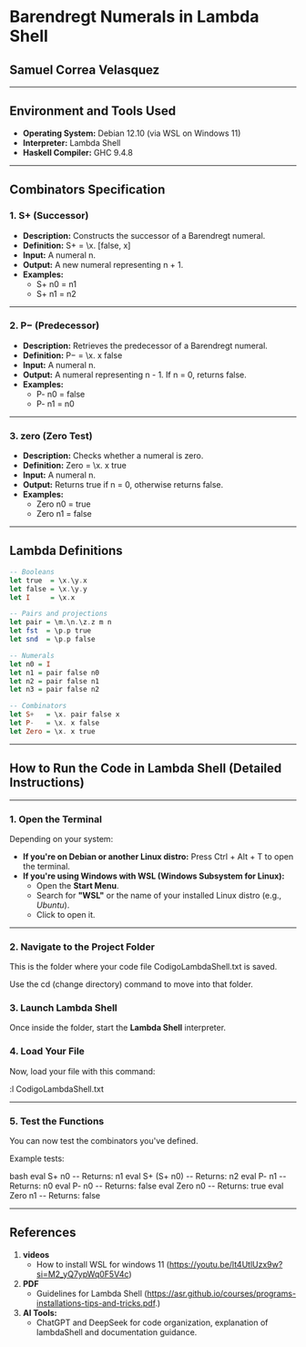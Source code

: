 # Barendregt Numerals in Lambda Shell

## Samuel Correa Velasquez

---

## Environment and Tools Used

- **Operating System:** Debian 12.10 (via WSL on Windows 11)
- **Interpreter:** Lambda Shell
- **Haskell Compiler:** GHC 9.4.8

---

## Combinators Specification

### 1. S+ (Successor)

- **Description:** Constructs the successor of a Barendregt numeral.
- **Definition:** S+ = \x. [false, x]
- **Input:** A numeral n.
- **Output:** A new numeral representing n + 1.
- **Examples:**
  - S+ n0 = n1
  - S+ n1 = n2

---

### 2. P− (Predecessor)

- **Description:** Retrieves the predecessor of a Barendregt numeral.
- **Definition:** P− = \x. x false
- **Input:** A numeral n.
- **Output:** A numeral representing n - 1. If n = 0, returns false.
- **Examples:**
  - P- n0 = false
  - P- n1 = n0

---

### 3. zero (Zero Test)

- **Description:** Checks whether a numeral is zero.
- **Definition:** Zero = \x. x true
- **Input:** A numeral n.
- **Output:** Returns true if n = 0, otherwise returns false.
- **Examples:**
  - Zero n0 = true
  - Zero n1 = false

---

## Lambda Definitions

```haskell
-- Booleans
let true  = \x.\y.x
let false = \x.\y.y
let I     = \x.x

-- Pairs and projections
let pair = \m.\n.\z.z m n
let fst  = \p.p true
let snd  = \p.p false

-- Numerals
let n0 = I
let n1 = pair false n0
let n2 = pair false n1
let n3 = pair false n2

-- Combinators
let S+   = \x. pair false x
let P-   = \x. x false
let Zero = \x. x true
```

---

## How to Run the Code in Lambda Shell (Detailed Instructions)

---
### **1. Open the Terminal**

Depending on your system:

- **If you're on Debian or another Linux distro:** Press Ctrl + Alt + T to open the terminal.
- **If you're using Windows with WSL (Windows Subsystem for Linux):**
  - Open the **Start Menu**.
  - Search for **"WSL"** or the name of your installed Linux distro (e.g., *Ubuntu*).
  - Click to open it.
---

### **2. Navigate to the Project Folder**

This is the folder where your code file CodigoLambdaShell.txt is saved.

Use the cd (change directory) command to move into that folder.

### **3. Launch Lambda Shell**

Once inside the folder, start the **Lambda Shell** interpreter.

### **4. Load Your File**

Now, load your file with this command:

:l CodigoLambdaShell.txt

---

### **5. Test the Functions**

You can now test the combinators you've defined.

Example tests:

bash
eval S+ n0         -- Returns: n1
eval S+ (S+ n0)    -- Returns: n2
eval P- n1         -- Returns: n0
eval P- n0         -- Returns: false
eval Zero n0       -- Returns: true
eval Zero n1       -- Returns: false

---

## References

1. **videos**
   -  How to install WSL for windows 11 (https://youtu.be/lt4UtlUzx9w?si=M2_yQ7ypWq0F5V4c)
2. **PDF**
   - Guidelines for Lambda Shell  (https://asr.github.io/courses/programs-installations-tips-and-tricks.pdf.)
3. **AI Tools:**
   - ChatGPT and DeepSeek for code organization, explanation of lambdaShell and documentation guidance.




